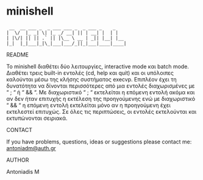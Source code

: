 # minishell
 	 __  __ ___ _  _ ___ ___ _  _ ___ _    _    
 	|  \/  |_ _| \| |_ _/ __| || | __| |  | |   
	| |\/| || || .` || |\__ \ __ | _|| |__| |__ 
	|_|  |_|___|_|\_|___|___/_||_|___|____|____|
 
                                                              
README

Το minishell διαθέτει δύο λειτουργίες, interactive mode και batch mode. Διαθέτει τρεις built-in εντολές (cd, help και quit) και οι υπόλοιπες καλούνται μέσω της κλήσης συστήματος execvp. Επιπλέον έχει τη δυνατότητα να δίνονται περισσότερες από μια εντολές διαχωρισμένες με “ ; “ ή “ && “. Με διαχωριστικό “ ; “ εκτελείται η επόμενη εντολή ακόμα και αν δεν ήταν επιτυχής η εκτέλεση της προηγούμενης ενώ με διαχωριστικό “ && “  η επόμενη εντολή εκτελείται μόνο αν η προηγούμενη έχει εκτελεστεί επιτυχώς. Σε όλες τις περιπτώσεις, οι εντολές εκτελούνται και εκτυπώνονται σειριακά.

CONTACT

If you have problems, questions, ideas or suggestions please contact me:
 antoniadm@auth.gr

AUTHOR

Antoniadis M
